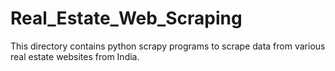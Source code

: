 # Real_Estate_Web_Scraping
 
This directory contains python scrapy programs to scrape data from various real estate websites from India.   
